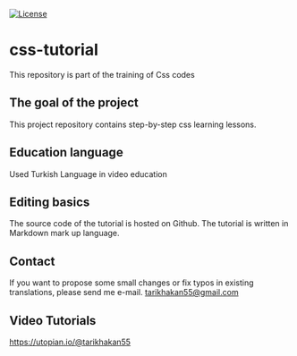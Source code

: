 <a href="https://opensource.org/licenses/MIT" rel="nofollow"><img src="https://camo.githubusercontent.com/3ccf4c50a1576b0dd30b286717451fa56b783512/68747470733a2f2f696d672e736869656c64732e696f2f62616467652f4c6963656e73652d4d49542d79656c6c6f772e737667" alt="License" data-canonical-src="https://img.shields.io/badge/License-MIT-yellow.svg" style="max-width:100%;"></a>

# css-tutorial
This repository is part of the training of Css codes

## The goal of the project
This project repository contains step-by-step css learning lessons.

## Education language
Used Turkish Language in video education

## Editing basics  
The source code of the tutorial is hosted on Github.
The tutorial is written in Markdown mark up language.

## Contact
If you want to propose some small changes or fix typos in existing translations, please send me e-mail.
tarikhakan55@gmail.com

## Video Tutorials
https://utopian.io/@tarikhakan55
